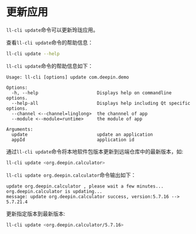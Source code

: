 <!--
SPDX-FileCopyrightText: 2023 UnionTech Software Technology Co., Ltd.

SPDX-License-Identifier: LGPL-3.0-or-later
-->

# 更新应用

`ll-cli update`命令可以更新玲珑应用。

查看`ll-cli update`命令的帮助信息：

```bash
ll-cli update --help
```

`ll-cli update`命令的帮助信息如下：

```text
Usage: ll-cli [options] update com.deepin.demo

Options:
  -h, --help                      Displays help on commandline options.
  --help-all                      Displays help including Qt specific options.
  --channel <--channel=linglong>  the channnel of app
  --module <--module=runtime>     the module of app

Arguments:
  update                          update an application
  appId                           application id
```

通过`ll-cli update`命令将本地软件包版本更新到远端仓库中的最新版本，如:

```bash
ll-cli update <org.deepin.calculator>
```

`ll-cli update org.deepin.calculator`命令输出如下：

```text
update org.deepin.calculator , please wait a few minutes...
org.deepin.calculator is updating...
message: update org.deepin.calculator success, version:5.7.16 --> 5.7.21.4
```

更新指定版本到最新版本:

```bash
ll-cli update <org.deepin.calculator/5.7.16>
```
